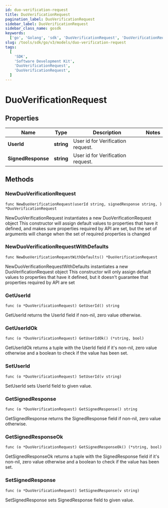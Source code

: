 ```yaml
---
id: duo-verification-request
title: DuoVerificationRequest
pagination_label: DuoVerificationRequest
sidebar_label: DuoVerificationRequest
sidebar_class_name: gosdk
keywords:
  ['go', 'Golang', 'sdk', 'DuoVerificationRequest', 'DuoVerificationRequest']
slug: /tools/sdk/go/v3/models/duo-verification-request
tags:
  [
    'SDK',
    'Software Development Kit',
    'DuoVerificationRequest',
    'DuoVerificationRequest',
  ]
---
```


# DuoVerificationRequest

## Properties

| Name               | Type       | Description                       | Notes |
| ------------------ | ---------- | --------------------------------- | ----- |
| **UserId**         | **string** | User id for Verification request. |
| **SignedResponse** | **string** | User id for Verification request. |

## Methods

### NewDuoVerificationRequest

`func NewDuoVerificationRequest(userId string, signedResponse string, ) *DuoVerificationRequest`

NewDuoVerificationRequest instantiates a new DuoVerificationRequest object This constructor will assign default values to properties that have it defined, and makes sure properties required by API are set, but the set of arguments will change when the set of required properties is changed

### NewDuoVerificationRequestWithDefaults

`func NewDuoVerificationRequestWithDefaults() *DuoVerificationRequest`

NewDuoVerificationRequestWithDefaults instantiates a new DuoVerificationRequest object This constructor will only assign default values to properties that have it defined, but it doesn't guarantee that properties required by API are set

### GetUserId

`func (o *DuoVerificationRequest) GetUserId() string`

GetUserId returns the UserId field if non-nil, zero value otherwise.

### GetUserIdOk

`func (o *DuoVerificationRequest) GetUserIdOk() (*string, bool)`

GetUserIdOk returns a tuple with the UserId field if it's non-nil, zero value otherwise and a boolean to check if the value has been set.

### SetUserId

`func (o *DuoVerificationRequest) SetUserId(v string)`

SetUserId sets UserId field to given value.

### GetSignedResponse

`func (o *DuoVerificationRequest) GetSignedResponse() string`

GetSignedResponse returns the SignedResponse field if non-nil, zero value otherwise.

### GetSignedResponseOk

`func (o *DuoVerificationRequest) GetSignedResponseOk() (*string, bool)`

GetSignedResponseOk returns a tuple with the SignedResponse field if it's non-nil, zero value otherwise and a boolean to check if the value has been set.

### SetSignedResponse

`func (o *DuoVerificationRequest) SetSignedResponse(v string)`

SetSignedResponse sets SignedResponse field to given value.
